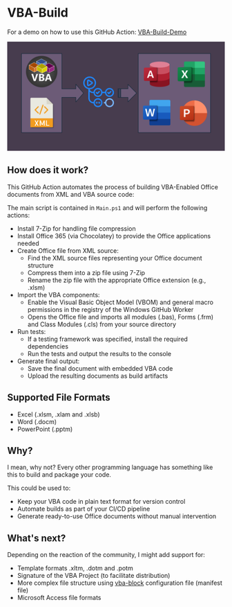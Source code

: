 # VBA-Build

For a demo on how to use this GitHub Action: [VBA-Build-Demo](https://github.com/DecimalTurn/VBA-Build-Demo)

![Banner](https://github.com/DecimalTurn/VBA-Build/blob/main/images/Banner.png?raw=true)

## How does it work?

This GitHub Action automates the process of building VBA-Enabled Office documents from XML and VBA source code:

The main script is contained in `Main.ps1` and will perform the following actions:

- Install 7-Zip for handling file compression
- Install Office 365 (via Chocolatey) to provide the Office applications needed
- Create Office file from XML source:
    - Find the XML source files representing your Office document structure
    - Compress them into a zip file using 7-Zip
    - Rename the zip file with the appropriate Office extension (e.g., .xlsm)
- Import the VBA components:
    - Enable the Visual Basic Object Model (VBOM) and general macro permissions in the registry of the Windows GitHub Worker
    - Opens the Office file and imports all modules (.bas), Forms (.frm) and Class Modules (.cls) from your source directory
- Run tests:
    - If a testing framework was specified, install the required dependencies
    - Run the tests and output the results to the console
- Generate final output:
    - Save the final document with embedded VBA code
    - Upload the resulting documents as build artifacts

## Supported File Formats

* Excel (.xlsm, .xlam and .xlsb)
* Word (.docm)
* PowerPoint (.pptm)

## Why? 

I mean, why not? Every other programming language has something like this to build and package your code.

This could be used to:

- Keep your VBA code in plain text format for version control
- Automate builds as part of your CI/CD pipeline
- Generate ready-to-use Office documents without manual intervention

## What's next?

Depending on the reaction of the community, I might add support for:
- Template formats .xltm, .dotm and .potm
- Signature of the VBA Project (to facilitate distribution)
- More complex file structure using [vba-block](https://www.vba-blocks.com/manifest/) configuration file (manifest file)
- Microsoft Access file formats
